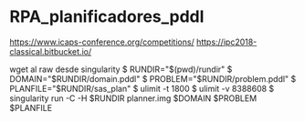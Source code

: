 # RPA_planificadores_pddl
https://www.icaps-conference.org/competitions/
https://ipc2018-classical.bitbucket.io/

wget al raw desde singularity 
$ RUNDIR="$(pwd)/rundir" 
$ DOMAIN="$RUNDIR/domain.pddl" 
$ PROBLEM="$RUNDIR/problem.pddl" 
$ PLANFILE="$RUNDIR/sas_plan" 
$ ulimit -t 1800 
$ ulimit -v 8388608 
$ singularity run -C -H $RUNDIR planner.img $DOMAIN $PROBLEM $PLANFILE
